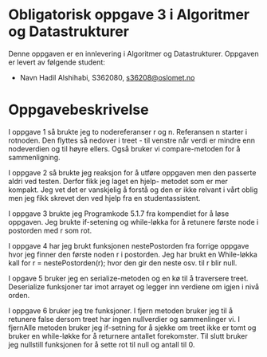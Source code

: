 # Obligatorisk oppgave 3 i Algoritmer og Datastrukturer
Denne oppgaven er en innlevering i Algoritmer og Datastrukturer. 
Oppgaven er levert av følgende student:
* Navn Hadil Alshihabi, S362080, s36208@oslomet.no


# Oppgavebeskrivelse
I oppgave 1 så brukte jeg to nodereferanser r og n. Referansen n starter i rotnoden. Den flyttes så nedover i treet - 
til venstre når verdi er mindre enn nodeverdien og til høyre ellers. Også bruker vi  compare-metoden for å sammenligning.


I oppgave 2 så brukte jeg reaksjon for å utføre oppgaven men den passerte aldri ved testen. Derfor fikk jeg laget en hjelp- 
metodet som er mer kompakt. Jeg vet det er vanskjelig å forstå og den er ikke relvant i vårt oblig men jeg fikk skrevet den 
ved hjelp fra en studentassistent. 

I oppgave 3 brukte jeg Programkode 5.1.7 fra kompendiet for å løse oppgaven. Jeg brukte if-setening og while-løkka for 
å retunere første node i postorden med r som rot. 

I oppgave 4 har jeg brukt funksjonen nestePostorden fra forrige oppgave hvor jeg finner den første noden r i postorden. 
Jeg har brukt en While-løkka kall for r = nestePostorden(r); hvor den gir den neste osv. til r blir null. 

I opgave 5 bruker jeg en serialize-metoden og en kø til å traversere treet. Deserialize funksjoner tar imot arrayet og 
legger inn verdiene om igjen i nivå orden. 

I oppgave 6 bruker jeg tre funksjoner. I fjern metoden bruker jeg til å retunere false dersom treet har ingen nullverdier og sammenlinger vi.
I fjernAlle metoden bruker jeg if-setning for å sjekke om treet ikke er tomt og bruker en while-løkke for å returnere antallet forekomster. 
Til slutt bruker jeg nullstill funksjonen for å sette rot til null og antall til 0.


